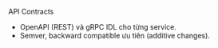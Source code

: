API Contracts
- OpenAPI (REST) và gRPC IDL cho từng service.
- Semver, backward compatible ưu tiên (additive changes).


